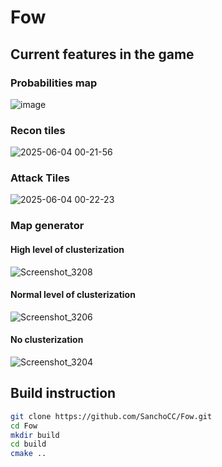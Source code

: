 # Fow
## Current features in the game
### Probabilities map
![image](https://github.com/user-attachments/assets/930a28d9-4459-4c68-ba12-2cca8b7141ec)
### Recon tiles
![2025-06-04 00-21-56](https://github.com/user-attachments/assets/99f82cae-01cc-4ff2-bb15-cc67fdc1a559)
### Attack Tiles
![2025-06-04 00-22-23](https://github.com/user-attachments/assets/fbcef7ca-c029-4951-99c4-6553922fafaa)
### Map generator
#### High level of clusterization
![Screenshot_3208](https://github.com/user-attachments/assets/e5a15fdc-701b-4e91-87a5-1888bd5e4687)
#### Normal level of clusterization
![Screenshot_3206](https://github.com/user-attachments/assets/1a5ee37f-44d9-4fd1-b157-2f9022eb5dac)
#### No clusterization
![Screenshot_3204](https://github.com/user-attachments/assets/557e201b-0f41-437a-8320-75b5571c4d30)

## Build instruction 

```sh
git clone https://github.com/SanchoCC/Fow.git
cd Fow
mkdir build 
cd build
cmake ..
```
